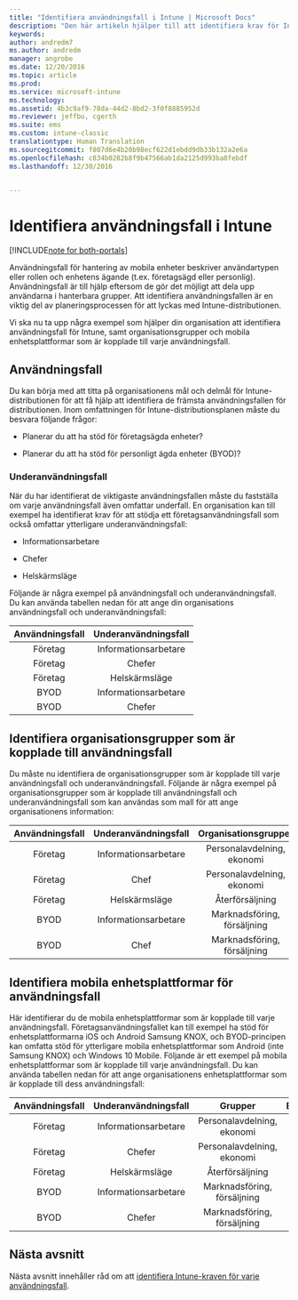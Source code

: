 ```yaml
---
title: "Identifiera användningsfall i Intune | Microsoft Docs"
description: "Den här artikeln hjälper till att identifiera krav för Intune-användningsfall och underfall för en Microsoft Intune-molnimplementering."
keywords: 
author: andredm7
ms.author: andredm
manager: angrobe
ms.date: 12/20/2016
ms.topic: article
ms.prod: 
ms.service: microsoft-intune
ms.technology: 
ms.assetid: 4b3c9af9-78da-44d2-8bd2-3f0f8885952d
ms.reviewer: jeffbu, cgerth
ms.suite: ems
ms.custom: intune-classic
translationtype: Human Translation
ms.sourcegitcommit: f807d6e4b20b98ecf622d1ebdd9db33b132a2e6a
ms.openlocfilehash: c834b0282b8f9b47566ab1da2125d993ba8febdf
ms.lasthandoff: 12/30/2016


---
```


# <a name="identify-intune-use-case-scenarios"></a>Identifiera användningsfall i Intune

[!INCLUDE[note for both-portals](../includes/note-for-both-portals.md)]

Användningsfall för hantering av mobila enheter beskriver användartypen eller rollen och enhetens ägande (t.ex. företagsägd eller personlig). Användningsfall är till hjälp eftersom de gör det möjligt att dela upp användarna i hanterbara grupper. Att identifiera användningsfallen är en viktig del av planeringsprocessen för att lyckas med Intune-distributionen.

Vi ska nu ta upp några exempel som hjälper din organisation att identifiera användningsfall för Intune, samt organisationsgrupper och mobila enhetsplattformar som är kopplade till varje användningsfall.

## <a name="use-case-scenarios"></a>Användningsfall

Du kan börja med att titta på organisationens mål och delmål för Intune-distributionen för att få hjälp att identifiera de främsta användningsfallen för distributionen. Inom omfattningen för Intune-distributionsplanen måste du besvara följande frågor:

-   Planerar du att ha stöd för företagsägda enheter?

-   Planerar du att ha stöd för personligt ägda enheter (BYOD)?

### <a name="sub-use-case-scenarios"></a>Underanvändningsfall

När du har identifierat de viktigaste användningsfallen måste du fastställa om varje användningsfall även omfattar underfall. En organisation kan till exempel ha identifierat krav för att stödja ett företagsanvändningsfall som också omfattar ytterligare underanvändningsfall:

-   Informationsarbetare

-   Chefer

-   Helskärmsläge

Följande är några exempel på användningsfall och underanvändningsfall. Du kan använda tabellen nedan för att ange din organisations användningsfall och underanvändningsfall:

| **Användningsfall** | **Underanvändningsfall** |
|:---:|:---:|
| Företag | Informationsarbetare |              
| Företag | Chefer |           
| Företag | Helskärmsläge |
| BYOD | Informationsarbetare |           
| BYOD | Chefer |

## <a name="identify-organizational-groups-associated-with-use-case-scenarios"></a>Identifiera organisationsgrupper som är kopplade till användningsfall

Du måste nu identifiera de organisationsgrupper som är kopplade till varje användningsfall och underanvändningsfall. Följande är några exempel på organisationsgrupper som är kopplade till användningsfall och underanvändningsfall som kan användas som mall för att ange organisationens information:

| **Användningsfall** | **Underanvändningsfall** | **Organisationsgrupper** |
|:---:|:---:|:---:|
| Företag | Informationsarbetare | Personalavdelning, ekonomi |               
| Företag | Chef | Personalavdelning, ekonomi |            
| Företag | Helskärmsläge | Återförsäljning |
| BYOD | Informationsarbetare | Marknadsföring, försäljning |            
| BYOD | Chef | Marknadsföring, försäljning |

## <a name="identify-mobile-device-platforms-for-use-case-scenarios"></a>Identifiera mobila enhetsplattformar för användningsfall

Här identifierar du de mobila enhetsplattformar som är kopplade till varje användningsfall. Företagsanvändningsfallet kan till exempel ha stöd för enhetsplattformarna iOS och Android Samsung KNOX, och BYOD-principen kan omfatta stöd för ytterligare mobila enhetsplattformar som Android (inte Samsung KNOX) och Windows 10 Mobile. Följande är ett exempel på mobila enhetsplattformar som är kopplade till varje användningsfall. Du kan använda tabellen nedan för att ange organisationens enhetsplattformar som är kopplade till dess användningsfall:

| **Användningsfall** | **Underanvändningsfall** | **Grupper** | **Enhetsplattformar** |   
|:---:|:---:|:---:|:---:|
| Företag | Informationsarbetare | Personalavdelning, ekonomi | iOS |                                                           
| Företag | Chefer | Personalavdelning, ekonomi | iOS |                                                           
| Företag | Helskärmsläge | Återförsäljning | Android |
| BYOD | Informationsarbetare | Marknadsföring, försäljning | iOS |                                                           
| BYOD | Chefer | Marknadsföring, försäljning | iOS |

## <a name="next-section"></a>Nästa avsnitt

Nästa avsnitt innehåller råd om att [identifiera Intune-kraven för varje användningsfall](section-3-determine-use-case-requirements.md).

